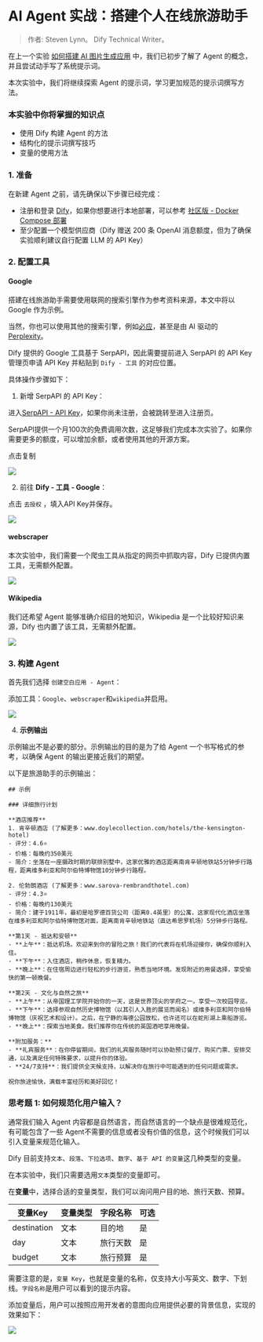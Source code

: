 # AI Agent 实战：搭建个人在线旅游助手

> 作者: Steven Lynn。 Dify Technical Writer。

在上一个实验 [如何搭建 AI 图片生成应用](build-ai-image-generation-app.md) 中，我们已初步了解了 Agent 的概念，并且尝试动手写了系统提示词。

本次实验中，我们将继续探索 Agent 的提示词，学习更加规范的提示词撰写方法。

### 本实验中你将掌握的知识点

* 使用 Dify 构建 Agent 的方法
* 结构化的提示词撰写技巧
* 变量的使用方法

### 1. 准备

在新建 Agent 之前，请先确保以下步骤已经完成：

* 注册和登录 [Dify](https://dify.ai)，如果你想要进行本地部署，可以参考 [社区版 - Docker Compose 部署](../../getting-started/install-self-hosted/docker-compose.md)
* 至少配置一个模型供应商（Dify 赠送 200 条 OpenAI 消息额度，但为了确保实验顺利建议自行配置 LLM 的 API Key）

### 2. 配置工具

#### Google

搭建在线旅游助手需要使用联网的搜索引擎作为参考资料来源，本文中将以 Google 作为示例。

当然，你也可以使用其他的搜索引擎，例如[必应](https://docs.dify.ai/zh-hans/guides/tools/tool-configuration/bing)，甚至是由 AI 驱动的 [Perplexity](https://docs.dify.ai/zh-hans/guides/tools/tool-configuration/perplexity)。

Dify 提供的 Google 工具基于 SerpAPI，因此需要提前进入 SerpAPI 的 API Key 管理页申请 API Key 并粘贴到 `Dify - 工具` 的对应位置。

具体操作步骤如下：

1. 新增 SerpAPI 的 API Key：

进入[SerpAPI - API Key](https://serpapi.com/manage-api-key)，如果你尚未注册，会被跳转至进入注册页。

SerpAPI提供一个月100次的免费调用次数，这足够我们完成本次实验了。如果你需要更多的额度，可以增加余额，或者使用其他的开源方案。

点击复制

![](https://assets-docs.dify.ai/dify-enterprise-mintlify/zh_CN/workshop/basic/cf8870ff01bfb944da7ddbd073e9cc41.png)

2. 前往 **Dify - 工具 - Google**：

点击 `去授权` ，填入API Key并保存。

![](https://assets-docs.dify.ai/dify-enterprise-mintlify/zh_CN/workshop/basic/e9726a2e68cbe8f957f8394b5ca47049.png)

#### webscraper

本次实验中，我们需要一个爬虫工具从指定的网页中抓取内容，Dify 已提供内置工具，无需额外配置。

![](https://assets-docs.dify.ai/dify-enterprise-mintlify/zh_CN/workshop/basic/516c649bc0d8f2d1c81ba8b5bb28638c.png)

#### Wikipedia

我们还希望 Agent 能够准确介绍目的地知识，Wikipedia 是一个比较好知识来源，Dify 也内置了该工具，无需额外配置。

![](https://assets-docs.dify.ai/dify-enterprise-mintlify/zh_CN/workshop/basic/53ebce24e49543b83d6c5581525d4e30.png)

### 3. 构建 Agent

首先我们选择 `创建空白应用 - Agent`：

添加工具：`Google`、`webscraper`和`wikipedia`并启用。

![](https://assets-docs.dify.ai/dify-enterprise-mintlify/zh_CN/workshop/basic/6799204e6259ab41f22f85e285466c22.png)

4. **示例输出**

示例输出不是必要的部分。示例输出的目的是为了给 Agent 一个书写格式的参考，以确保 Agent 的输出更接近我们的期望。

以下是旅游助手的示例输出：

```
## 示例

### 详细旅行计划

**酒店推荐**
1. 肯辛顿酒店 (了解更多：www.doylecollection.com/hotels/the-kensington-hotel)
- 评分：4.6⭐
- 价格：每晚约350美元
- 简介：坐落在一座摄政时期的联排别墅中，这家优雅的酒店距离南肯辛顿地铁站5分钟步行路程，距离维多利亚和阿尔伯特博物馆10分钟步行路程。

2. 伦勃朗酒店 (了解更多：www.sarova-rembrandthotel.com)
- 评分：4.3⭐
- 价格：每晚约130美元
- 简介：建于1911年，最初是哈罗德百货公司（距离0.4英里）的公寓，这家现代化酒店坐落在维多利亚和阿尔伯特博物馆对面，距离南肯辛顿地铁站（直达希思罗机场）5分钟步行路程。

**第1天 - 抵达和安顿**
- **上午**：抵达机场。欢迎来到你的冒险之旅！我们的代表将在机场迎接你，确保你顺利入住。
- **下午**：入住酒店，稍作休息，恢复精力。
- **晚上**：在住宿周边进行轻松的步行游览，熟悉当地环境。发现附近的用餐选择，享受愉快的第一顿晚餐。

**第2天 - 文化与自然之旅**
- **上午**：从帝国理工学院开始你的一天，这是世界顶尖的学府之一。享受一次校园导览。
- **下午**：选择参观自然历史博物馆（以其引人入胜的展览而闻名）或维多利亚和阿尔伯特博物馆（庆祝艺术和设计）。之后，在宁静的海德公园放松，也许还可以在蛇形湖上乘船游览。
- **晚上**：探索当地美食。我们推荐你在传统的英国酒吧享用晚餐。

**附加服务：**
- **礼宾服务**：在你停留期间，我们的礼宾服务随时可以协助预订餐厅、购买门票、安排交通，以及满足任何特殊要求，以提升你的体验。
- **24/7支持**：我们提供全天候支持，以解决你在旅行中可能遇到的任何问题或需求。

祝你旅途愉快，满载丰富经历和美好回忆！
```

### 思考题 1: 如何规范化用户输入？

通常我们输入 Agent 内容都是自然语言，而自然语言的一个缺点是很难规范化，有可能包含了一些 Agent不需要的信息或者没有价值的信息，这个时候我们可以引入变量来规范化输入。

Dify 目前支持`文本`、`段落`、`下拉选项`、`数字`、`基于 API 的变量`这几种类型的变量。

在本实验中，我们只需要选用`文本`类型的变量即可。

在**变量**中，选择合适的变量类型，我们可以询问用户目的地、旅行天数、预算。

| 变量Key       | 变量类型 | 字段名称 | 可选 |
| ----------- | ---- | ---- | -- |
| destination | 文本   | 目的地  | 是  |
| day         | 文本   | 旅行天数 | 是  |
| budget      | 文本   | 旅行预算 | 是  |

需要注意的是，`变量 Key`，也就是变量的名称，仅支持大小写英文、数字、下划线。`字段名称`是用户可以看到的提示内容。

添加变量后，用户可以按照应用开发者的意图向应用提供必要的背景信息，实现的效果如下：

![](https://assets-docs.dify.ai/dify-enterprise-mintlify/zh_CN/workshop/basic/927260e8e6198b98f3b9406f856c0240.png)
